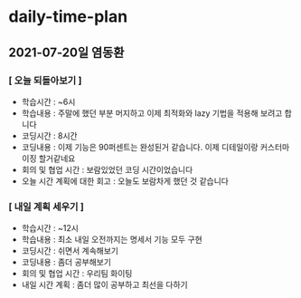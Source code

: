 # daily-time-plan
## 2021-07-20일 염동환

### [ 오늘 되돌아보기 ]

* 학습시간 :  ~6시
* 학습내용 : 주말에 했던 부분 머지하고 이제 최적화와 lazy 기법을 적용해 보려고 합니다
* 코딩시간 : 8시간
* 코딩내용 : 이제 기능은 90퍼센트는 완성된거 같습니다. 이제 디테일이랑 커스터마이징 할거같네요
* 회의 및 협업 시간 : 보람있었던 코딩 시간이었습니다
* 오늘 시간 계획에 대한 회고 : 오늘도 보람차게 했던 것 같습니다



### [ 내일 계획 세우기 ]

* 학습시간 :  ~12시
* 학습내용 : 최소 내일 오전까지는 명세서 기능 모두 구현
* 코딩시간 : 쉬면서 계속해보기
* 코딩내용 : 좀더 공부해보기
* 회의 및 협업 시간 : 우리팀 화이팅
* 내일 시간 계획 : 좀더 많이 공부하고 최선을 다하기
